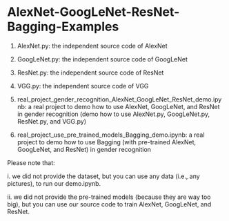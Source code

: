 # AlexNet-GoogLeNet-ResNet-Bagging-Examples

1. AlexNet.py: the independent source code of AlexNet 
2. GoogLeNet.py: the independent source code of GoogLeNet 
3. ResNet.py: the independent source code of ResNet 
4. VGG.py:  the independent source code of VGG 

5. real_project_gender_recognition_AlexNet_GoogLeNet_ResNet_demo.ipynb:
a real project to demo how to use AlexNet, GoogLeNet, and ResNet in gender recognition 
(demo how to use AlexNet.py, GoogLeNet.py, ResNet.py, and VGG.py)

6. real_project_use_pre_trained_models_Bagging_demo.ipynb:
a real project to demo how to use Bagging (with pre-trained AlexNet, GoogLeNet, and ResNet) in gender recognition 

Please note that:

i. we did not provide the dataset, but you can use any data (i.e., any pictures), to run our demo.ipynb. 

ii. we did not provide the pre-trained models (because they are way too big), but you can use our source code to train AlexNet, GoogLeNet, and ResNet. 
